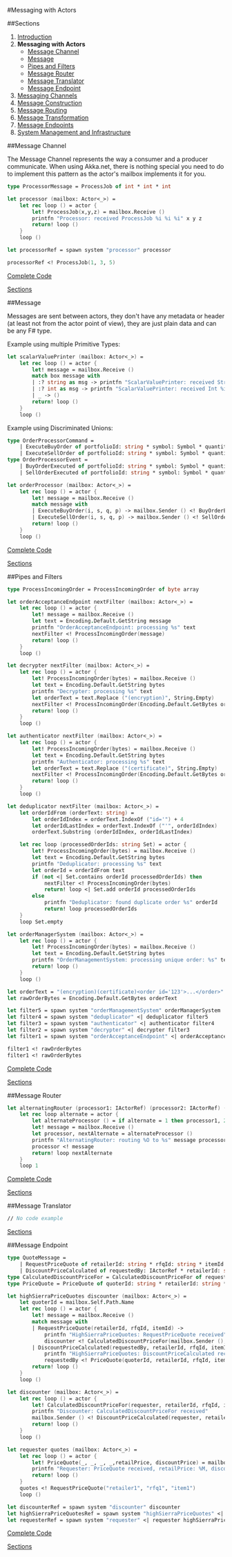 #Messaging with Actors

##Sections

1. [Introduction](index.html)
2. **Messaging with Actors**
	- [Message Channel](#Message-Channel)
	- [Message](#Message)
	- [Pipes and Filters](#Pipes-and-Filters)
	- [Message Router](#Message-Router)
	- [Message Translator](#Message-Translator)
	- [Message Endpoint](#Message-Endpoint)
3. [Messaging Channels](messaging-channels.html)
4. [Message Construction](message-construction.html)
5. [Message Routing](message-routing.html)
6. [Message Transformation](message-transformation.html)
7. [Message Endpoints](message-endpoints.html)
8. [System Management and Infrastructure](system-management-and-infrastructure.html)



##Message Channel

The Message Channel represents the way a consumer and a producer communicate. When using Akka.net, there is nothing special you need to do to implement this pattern as the actor's mailbox implements it for you. 

```fsharp
type ProcessorMessage = ProcessJob of int * int * int

let processor (mailbox: Actor<_>) = 
    let rec loop () = actor {
        let! ProcessJob(x,y,z) = mailbox.Receive ()
        printfn "Processor: received ProcessJob %i %i %i" x y z
        return! loop ()
    }
    loop ()

let processorRef = spawn system "processor" processor

processorRef <! ProcessJob(1, 3, 5)
```

<a href="https://github.com/jorgef/fsharpreactivepatterns/blob/master/MessagingWithActors/MessageChannel.fsx" target="_blank">Complete Code</a>

[Sections](#Sections)

##Message

Messages are sent between actors, they don't have any metadata or header (at least not from the actor point of view), they are just plain data and can be any F# type.

Example using multiple Primitive Types:

```fsharp
let scalarValuePrinter (mailbox: Actor<_>) = 
    let rec loop () = actor {
        let! message = mailbox.Receive ()
        match box message with
        | :? string as msg -> printfn "ScalarValuePrinter: received String %s" msg
        | :? int as msg -> printfn "ScalarValuePrinter: received Int %i" msg
        | _ -> ()
        return! loop ()
    }
    loop ()
```

Example using Discriminated Unions:

```fsharp
type OrderProcessorCommand =
    | ExecuteBuyOrder of portfolioId: string * symbol: Symbol * quantity: int * price: Money
    | ExecuteSellOrder of portfolioId: string * symbol: Symbol * quantity: int * price: Money
type OrderProcessorEvent =
    | BuyOrderExecuted of portfolioId: string * symbol: Symbol * quantity: int * price: Money
    | SellOrderExecuted of portfolioId: string * symbol: Symbol * quantity: int * price: Money

let orderProcessor (mailbox: Actor<_>) =
    let rec loop () = actor {
        let! message = mailbox.Receive ()
        match message with
        | ExecuteBuyOrder(i, s, q, p) -> mailbox.Sender () <! BuyOrderExecuted(i, s, q, p)
        | ExecuteSellOrder(i, s, q, p) -> mailbox.Sender () <! SellOrderExecuted(i ,s, q, p)
        return! loop ()
    }
    loop ()
```

<a href="https://github.com/jorgef/fsharpreactivepatterns/blob/master/MessagingWithActors/Message.fsx" target="_blank">Complete Code</a>

[Sections](#Sections)

##Pipes and Filters

```fsharp
type ProcessIncomingOrder = ProcessIncomingOrder of byte array

let orderAcceptanceEndpoint nextFilter (mailbox: Actor<_>) =
    let rec loop () = actor {
        let! message = mailbox.Receive ()
        let text = Encoding.Default.GetString message
        printfn "OrderAcceptanceEndpoint: processing %s" text
        nextFilter <! ProcessIncomingOrder(message)
        return! loop ()
    }
    loop ()

let decrypter nextFilter (mailbox: Actor<_>) =
    let rec loop () = actor {
        let! ProcessIncomingOrder(bytes) = mailbox.Receive ()
        let text = Encoding.Default.GetString bytes
        printfn "Decrypter: processing %s" text
        let orderText = text.Replace ("(encryption)", String.Empty)
        nextFilter <! ProcessIncomingOrder(Encoding.Default.GetBytes orderText)
        return! loop ()
    }
    loop ()

let authenticator nextFilter (mailbox: Actor<_>) =
    let rec loop () = actor {
        let! ProcessIncomingOrder(bytes) = mailbox.Receive ()
        let text = Encoding.Default.GetString bytes
        printfn "Authenticator: processing %s" text
        let orderText = text.Replace ("(certificate)", String.Empty)
        nextFilter <! ProcessIncomingOrder(Encoding.Default.GetBytes orderText)
        return! loop ()
    }
    loop ()

let deduplicator nextFilter (mailbox: Actor<_>) =
    let orderIdFrom (orderText: string) =
        let orderIdIndex = orderText.IndexOf ("id='") + 4
        let orderIdLastIndex = orderText.IndexOf ("'", orderIdIndex)
        orderText.Substring (orderIdIndex, orderIdLastIndex)

    let rec loop (processedOrderIds: string Set) = actor {
        let! ProcessIncomingOrder(bytes) = mailbox.Receive ()
        let text = Encoding.Default.GetString bytes
        printfn "Deduplicator: processing %s" text
        let orderId = orderIdFrom text
        if (not <| Set.contains orderId processedOrderIds) then 
            nextFilter <! ProcessIncomingOrder(bytes) 
            return! loop <| Set.add orderId processedOrderIds
        else 
            printfn "Deduplicator: found duplicate order %s" orderId
            return! loop processedOrderIds
    }
    loop Set.empty

let orderManagerSystem (mailbox: Actor<_>) =
    let rec loop () = actor {
        let! ProcessIncomingOrder(bytes) = mailbox.Receive ()
        let text = Encoding.Default.GetString bytes
        printfn "OrderManagementSystem: processing unique order: %s" text
        return! loop ()
    }
    loop ()

let orderText = "(encryption)(certificate)<order id='123'>...</order>"
let rawOrderBytes = Encoding.Default.GetBytes orderText

let filter5 = spawn system "orderManagementSystem" orderManagerSystem
let filter4 = spawn system "deduplicator" <| deduplicator filter5
let filter3 = spawn system "authenticator" <| authenticator filter4
let filter2 = spawn system "decrypter" <| decrypter filter3
let filter1 = spawn system "orderAcceptanceEndpoint" <| orderAcceptanceEndpoint filter2

filter1 <! rawOrderBytes
filter1 <! rawOrderBytes
```
<a href="https://github.com/jorgef/fsharpreactivepatterns/blob/master/MessagingWithActors/PipesAndFilters.fsx" target="_blank">Complete Code</a>

[Sections](#Sections)

##Message Router

```fsharp
let alternatingRouter (processor1: IActorRef) (processor2: IActorRef) (mailbox: Actor<_>) =
    let rec loop alternate = actor {
        let alternateProcessor () = if alternate = 1 then processor1, 2 else processor2, 1
        let! message = mailbox.Receive ()
        let processor, nextAlternate = alternateProcessor ()
        printfn "AlternatingRouter: routing %O to %s" message processor.Path.Name
        processor <! message
        return! loop nextAlternate
    }
    loop 1
```
<a href="https://github.com/jorgef/fsharpreactivepatterns/blob/master/MessagingWithActors/MessageRouter.fsx" target="_blank">Complete Code</a>

[Sections](#Sections)

##Message Translator

```fsharp
// No code example
```
[Sections](#Sections)

##Message Endpoint

```fsharp
type QuoteMessage =
    | RequestPriceQuote of retailerId: string * rfqId: string * itemId: string
    | DiscountPriceCalculated of requestedBy: IActorRef * retailerId: string * rfqId: string * itemId: string * retailPrice: decimal * discountPrice: decimal
type CalculatedDiscountPriceFor = CalculatedDiscountPriceFor of requester: IActorRef * retailerId: string * rfqId: string * itemId: string
type PriceQuote = PriceQuote of quoterId: string * retailerId: string * rfqId: string * itemId: string * retailPrice: decimal * discountPrice: decimal

let highSierraPriceQuotes discounter (mailbox: Actor<_>) =
    let quoterId = mailbox.Self.Path.Name
    let rec loop () = actor {
        let! message = mailbox.Receive ()
        match message with
        | RequestPriceQuote(retailerId, rfqId, itemId) -> 
            printfn "HighSierraPriceQuotes: RequestPriceQuote received" 
            discounter <! CalculatedDiscountPriceFor(mailbox.Sender (), retailerId, rfqId, itemId)
        | DiscountPriceCalculated(requestedBy, retailerId, rfqId, itemId, retailPrice, discountPrice) -> 
            printfn "HighSierraPriceQuotes: DiscountPriceCalculated received" 
            requestedBy <! PriceQuote(quoterId, retailerId, rfqId, itemId, retailPrice, discountPrice)
        return! loop ()
    }
    loop ()

let discounter (mailbox: Actor<_>) =
    let rec loop () = actor {
        let! CalculatedDiscountPriceFor(requester, retailerId, rfqId, itemId) = mailbox.Receive ()
        printfn "Discounter: CalculatedDiscountPriceFor received" 
        mailbox.Sender () <! DiscountPriceCalculated(requester, retailerId, rfqId, itemId, 100m, 89.99m)
        return! loop ()
    }
    loop ()

let requester quotes (mailbox: Actor<_>) =
    let rec loop () = actor {
        let! PriceQuote(_, _, _, _,retailPrice, discountPrice) = mailbox.Receive ()
        printfn "Requester: PriceQuote received, retailPrice: %M, discountPrice %M" retailPrice discountPrice 
        return! loop ()
    }
    quotes <! RequestPriceQuote("retailer1", "rfq1", "item1")
    loop ()

let discounterRef = spawn system "discounter" discounter
let highSierraPriceQuotesRef = spawn system "highSierraPriceQuotes" <| highSierraPriceQuotes discounterRef
let requesterRef = spawn system "requester" <| requester highSierraPriceQuotesRef
```
<a href="https://github.com/jorgef/fsharpreactivepatterns/blob/master/MessagingWithActors/MessageEndpoint.fsx" target="_blank">Complete Code</a>

[Sections](#Sections)